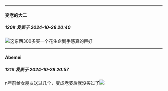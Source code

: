 ﻿
*****

####  变老的大二  
##### 120#       发表于 2024-10-28 20:40

<img src="https://static.saraba1st.com/image/smiley/face2017/067.png" referrerpolicy="no-referrer">这东西300多买一个花生企鹅手感真的巨好


*****

####  Abemei  
##### 121#       发表于 2024-10-28 20:57

n年前给女朋友送过几个，变成老婆后就没买过了<img src="https://static.saraba1st.com/image/smiley/face2017/066.png" referrerpolicy="no-referrer">

